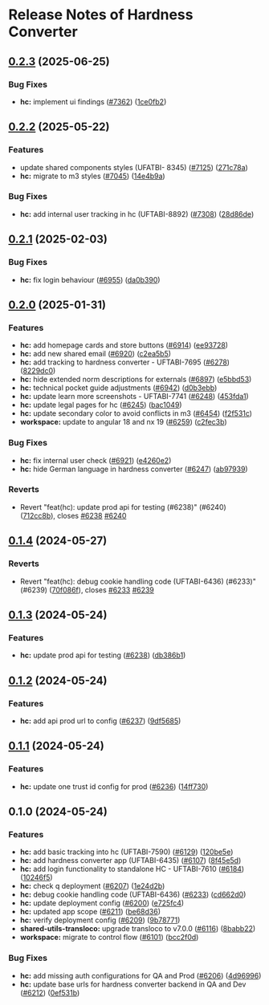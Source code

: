 # Release Notes of Hardness Converter
## [0.2.3](https://github.com/Schaeffler-Group/frontend-schaeffler/compare/hc-v0.2.2...hc-v0.2.3) (2025-06-25)


### Bug Fixes

* **hc:** implement ui findings ([#7362](https://github.com/Schaeffler-Group/frontend-schaeffler/issues/7362)) ([1ce0fb2](https://github.com/Schaeffler-Group/frontend-schaeffler/commit/1ce0fb2fbceadee56eb20ce123eb3e86ffeae61f))

## [0.2.2](https://github.com/Schaeffler-Group/frontend-schaeffler/compare/hc-v0.2.1...hc-v0.2.2) (2025-05-22)


### Features

*  update shared components styles  (UFATBI- 8345) ([#7125](https://github.com/Schaeffler-Group/frontend-schaeffler/issues/7125)) ([271c78a](https://github.com/Schaeffler-Group/frontend-schaeffler/commit/271c78a6a21135ade7b576afb51ea0255bc5981c))
* **hc:** migrate to m3 styles ([#7045](https://github.com/Schaeffler-Group/frontend-schaeffler/issues/7045)) ([14e4b9a](https://github.com/Schaeffler-Group/frontend-schaeffler/commit/14e4b9a90badf279456b373b43c7b5ad4750bd8e))


### Bug Fixes

* **hc:** add internal user tracking in hc (UFTABI-8892) ([#7308](https://github.com/Schaeffler-Group/frontend-schaeffler/issues/7308)) ([28d86de](https://github.com/Schaeffler-Group/frontend-schaeffler/commit/28d86deb68b2371b5106d5f7abbe7901103954df))

## [0.2.1](https://github.com/Schaeffler-Group/frontend-schaeffler/compare/hc-v0.2.0...hc-v0.2.1) (2025-02-03)


### Bug Fixes

* **hc:** fix login behaviour ([#6955](https://github.com/Schaeffler-Group/frontend-schaeffler/issues/6955)) ([da0b390](https://github.com/Schaeffler-Group/frontend-schaeffler/commit/da0b3906cd07405736a6ea443f6d4534ac2a3b48))

## [0.2.0](https://github.com/Schaeffler-Group/frontend-schaeffler/compare/hc-v0.1.4...hc-v0.2.0) (2025-01-31)


### Features

* **hc:** add homepage cards and store buttons ([#6914](https://github.com/Schaeffler-Group/frontend-schaeffler/issues/6914)) ([ee93728](https://github.com/Schaeffler-Group/frontend-schaeffler/commit/ee937289e3972f0830fab1ee0a75537ee63aa26e))
* **hc:** add new shared email ([#6920](https://github.com/Schaeffler-Group/frontend-schaeffler/issues/6920)) ([c2ea5b5](https://github.com/Schaeffler-Group/frontend-schaeffler/commit/c2ea5b5655c69d7ba452d05950bbd73775eb67db))
* **hc:** add tracking to hardness converter - UFTABI-7695 ([#6278](https://github.com/Schaeffler-Group/frontend-schaeffler/issues/6278)) ([8229dc0](https://github.com/Schaeffler-Group/frontend-schaeffler/commit/8229dc00d9ee83be799e3e3914bade73cb27b723))
* **hc:** hide extended norm descriptions for externals ([#6897](https://github.com/Schaeffler-Group/frontend-schaeffler/issues/6897)) ([e5bbd53](https://github.com/Schaeffler-Group/frontend-schaeffler/commit/e5bbd531146dffcb1ada1a50b66cc436b3fc7574))
* **hc:** technical pocket guide adjustments ([#6942](https://github.com/Schaeffler-Group/frontend-schaeffler/issues/6942)) ([d0b3ebb](https://github.com/Schaeffler-Group/frontend-schaeffler/commit/d0b3ebba11084cbc73cd61effe4cc2cd8ef6535d))
* **hc:** update learn more screenshots - UFTABI-7741 ([#6248](https://github.com/Schaeffler-Group/frontend-schaeffler/issues/6248)) ([453fda1](https://github.com/Schaeffler-Group/frontend-schaeffler/commit/453fda1c46deadfb4099cf9bdb535212a27a9153))
* **hc:** update legal pages for hc ([#6245](https://github.com/Schaeffler-Group/frontend-schaeffler/issues/6245)) ([bac1049](https://github.com/Schaeffler-Group/frontend-schaeffler/commit/bac1049a17b2b6fc8d1bb06c4d44b8d57467bf2e))
* **hc:** update secondary color to avoid conflicts in m3 ([#6454](https://github.com/Schaeffler-Group/frontend-schaeffler/issues/6454)) ([f2f531c](https://github.com/Schaeffler-Group/frontend-schaeffler/commit/f2f531c94cc6fd126b0414d9bf66f671182cfa13))
* **workspace:** update to angular 18 and nx 19 ([#6259](https://github.com/Schaeffler-Group/frontend-schaeffler/issues/6259)) ([c2fec3b](https://github.com/Schaeffler-Group/frontend-schaeffler/commit/c2fec3befeaa072f87bfc4c195262d71c2b18ecf))


### Bug Fixes

* **hc:** fix internal user check ([#6921](https://github.com/Schaeffler-Group/frontend-schaeffler/issues/6921)) ([e4260e2](https://github.com/Schaeffler-Group/frontend-schaeffler/commit/e4260e2e192ba06845556db49b7450718d2f87b1))
* **hc:** hide German language in hardness converter ([#6247](https://github.com/Schaeffler-Group/frontend-schaeffler/issues/6247)) ([ab97939](https://github.com/Schaeffler-Group/frontend-schaeffler/commit/ab97939e1202d086b353e52ee2fa5e6cc22bdfdc))


### Reverts

* Revert "feat(hc): update prod api for testing (#6238)" (#6240) ([712cc8b](https://github.com/Schaeffler-Group/frontend-schaeffler/commit/712cc8bdba71155fee5744b7e6379c0ed7338fe2)), closes [#6238](https://github.com/Schaeffler-Group/frontend-schaeffler/issues/6238) [#6240](https://github.com/Schaeffler-Group/frontend-schaeffler/issues/6240)

## [0.1.4](https://github.com/Schaeffler-Group/frontend-schaeffler/compare/hc-v0.1.3...hc-v0.1.4) (2024-05-27)


### Reverts

* Revert "feat(hc): debug cookie handling code (UFTABI-6436) (#6233)" (#6239) ([70f086f](https://github.com/Schaeffler-Group/frontend-schaeffler/commit/70f086fdec3932bb6922a6cb2a7e519ca4d6ff96)), closes [#6233](https://github.com/Schaeffler-Group/frontend-schaeffler/issues/6233) [#6239](https://github.com/Schaeffler-Group/frontend-schaeffler/issues/6239)

## [0.1.3](https://github.com/Schaeffler-Group/frontend-schaeffler/compare/hc-v0.1.2...hc-v0.1.3) (2024-05-24)


### Features

* **hc:** update prod api for testing ([#6238](https://github.com/Schaeffler-Group/frontend-schaeffler/issues/6238)) ([db386b1](https://github.com/Schaeffler-Group/frontend-schaeffler/commit/db386b15cfff6aca3570ebc9136d8fa91147daaa))

## [0.1.2](https://github.com/Schaeffler-Group/frontend-schaeffler/compare/hc-v0.1.1...hc-v0.1.2) (2024-05-24)


### Features

* **hc:** add api prod url to config ([#6237](https://github.com/Schaeffler-Group/frontend-schaeffler/issues/6237)) ([9df5685](https://github.com/Schaeffler-Group/frontend-schaeffler/commit/9df5685cf7f4e8b35a6993facdede450beaff83f))

## [0.1.1](https://github.com/Schaeffler-Group/frontend-schaeffler/compare/hc-v0.1.0...hc-v0.1.1) (2024-05-24)


### Features

* **hc:** update one trust id config for prod ([#6236](https://github.com/Schaeffler-Group/frontend-schaeffler/issues/6236)) ([14ff730](https://github.com/Schaeffler-Group/frontend-schaeffler/commit/14ff730f9b7d415f3975a4dce72e0d40e823694e))

## 0.1.0 (2024-05-24)


### Features

* **hc:** add basic tracking into hc (UFTABI-7590) ([#6129](https://github.com/Schaeffler-Group/frontend-schaeffler/issues/6129)) ([120be5e](https://github.com/Schaeffler-Group/frontend-schaeffler/commit/120be5ed8f0bfeea71c97bba674c5d7b62a66fbc))
* **hc:** add hardness converter app (UFTABI-6435) ([#6107](https://github.com/Schaeffler-Group/frontend-schaeffler/issues/6107)) ([8f45e5d](https://github.com/Schaeffler-Group/frontend-schaeffler/commit/8f45e5dcb0ea3f6bdc80679b8413fba1ff88f341))
* **hc:** add login functionality to standalone HC - UFTABI-7610 ([#6184](https://github.com/Schaeffler-Group/frontend-schaeffler/issues/6184)) ([10246f5](https://github.com/Schaeffler-Group/frontend-schaeffler/commit/10246f53ba8f09b484439c1087929322fd3cad8c))
* **hc:** check q deployment ([#6207](https://github.com/Schaeffler-Group/frontend-schaeffler/issues/6207)) ([1e24d2b](https://github.com/Schaeffler-Group/frontend-schaeffler/commit/1e24d2b5ee29715a87d0de2020f515bf195ff86e))
* **hc:** debug cookie handling code (UFTABI-6436) ([#6233](https://github.com/Schaeffler-Group/frontend-schaeffler/issues/6233)) ([cd662d0](https://github.com/Schaeffler-Group/frontend-schaeffler/commit/cd662d06a217c3e96227fe98eb4ce9ace3b0f975))
* **hc:** update deployment config ([#6200](https://github.com/Schaeffler-Group/frontend-schaeffler/issues/6200)) ([e725fc4](https://github.com/Schaeffler-Group/frontend-schaeffler/commit/e725fc4c113a2024b08b14efa074b1f47464dccf))
* **hc:** updated app scope ([#6211](https://github.com/Schaeffler-Group/frontend-schaeffler/issues/6211)) ([be68d36](https://github.com/Schaeffler-Group/frontend-schaeffler/commit/be68d36e616327269a58317eb2898b58a68dbf15))
* **hc:** verify deployment config ([#6209](https://github.com/Schaeffler-Group/frontend-schaeffler/issues/6209)) ([9b78771](https://github.com/Schaeffler-Group/frontend-schaeffler/commit/9b78771f0039b3306e65a2ad1fa720973db2e192))
* **shared-utils-transloco:** upgrade transloco to v7.0.0 ([#6116](https://github.com/Schaeffler-Group/frontend-schaeffler/issues/6116)) ([8babb22](https://github.com/Schaeffler-Group/frontend-schaeffler/commit/8babb222d49c8ef69fd677d632ac6b87852f3caa))
* **workspace:** migrate to control flow ([#6101](https://github.com/Schaeffler-Group/frontend-schaeffler/issues/6101)) ([bcc2f0d](https://github.com/Schaeffler-Group/frontend-schaeffler/commit/bcc2f0de21ab75dcdceb320c21268074e0940dc9))


### Bug Fixes

* **hc:** add missing auth configurations for QA and Prod ([#6206](https://github.com/Schaeffler-Group/frontend-schaeffler/issues/6206)) ([4d96996](https://github.com/Schaeffler-Group/frontend-schaeffler/commit/4d969962ddd81429d7b4685a2def19aed97edbd8))
* **hc:** update base urls for hardness converter backend in QA and Dev ([#6212](https://github.com/Schaeffler-Group/frontend-schaeffler/issues/6212)) ([0ef531b](https://github.com/Schaeffler-Group/frontend-schaeffler/commit/0ef531b2a27fc3dc68adaa2dc6fdfb182855e275))
